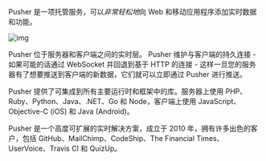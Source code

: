 Pusher 是一项托管服务，可以*非常轻松地*向 Web 和移动应用程序添加实时数据和功能。

![img](D:/%E6%96%87%E4%BB%B6/typora%E5%9B%BE%E7%89%87/pusher-circles.png)

Pusher 位于服务器和客户端之间的实时层。 Pusher 维护与客户端的持久连接 - 如果可能的话通过 WebSocket 并回退到基于 HTTP 的连接 - 这样一旦您的服务器有了想要推送到客户端的新数据，它们就可以立即通过 Pusher 进行推送。

Pusher 提供了可集成到所有主要运行时和框架中的库。服务器上使用 PHP、Ruby、Python、Java、.NET、Go 和 Node，客户端上使用 JavaScript、Objective-C (iOS) 和 Java (Android)。

Pusher 是一个高度可扩展的实时解决方案，成立于 2010 年，拥有许多出色的客户，包括 GitHub、MailChimp、CodeShip、The Financial Times、UserVoice、Travis CI 和 QuizUp。